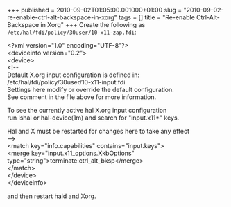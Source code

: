 +++
published = 2010-09-02T01:05:00.001000+01:00
slug = "2010-09-02-re-enable-ctrl-alt-backspace-in-xorg"
tags = []
title = "Re-enable Ctrl-Alt-Backspace in Xorg"
+++
Create the following as `/etc/hal/fdi/policy/30user/10-x11-zap.fdi`:  
  
&lt;?xml version="1.0" encoding="UTF-8"?&gt;  
&lt;deviceinfo version="0.2"&gt;  
&lt;device&gt;  
&lt;!--  
Default X.org input configuration is defined in:  
/etc/hal/fdi/policy/30user/10-x11-input.fdi  
Settings here modify or override the default configuration.  
See comment in the file above for more information.  
  
To see the currently active hal X.org input configuration  
run lshal or hal-device(1m) and search for "input.x11\*" keys.  
  
Hal and X must be restarted for changes here to take any effect  
--&gt;  
&lt;match key="info.capabilities" contains="input.keys"&gt;  
&lt;merge key="input.x11\_options.XkbOptions"
type="string"&gt;terminate:ctrl\_alt\_bksp&lt;/merge&gt;  
&lt;/match&gt;  
&lt;/device&gt;  
&lt;/deviceinfo&gt;  
  
and then restart hald and Xorg.
